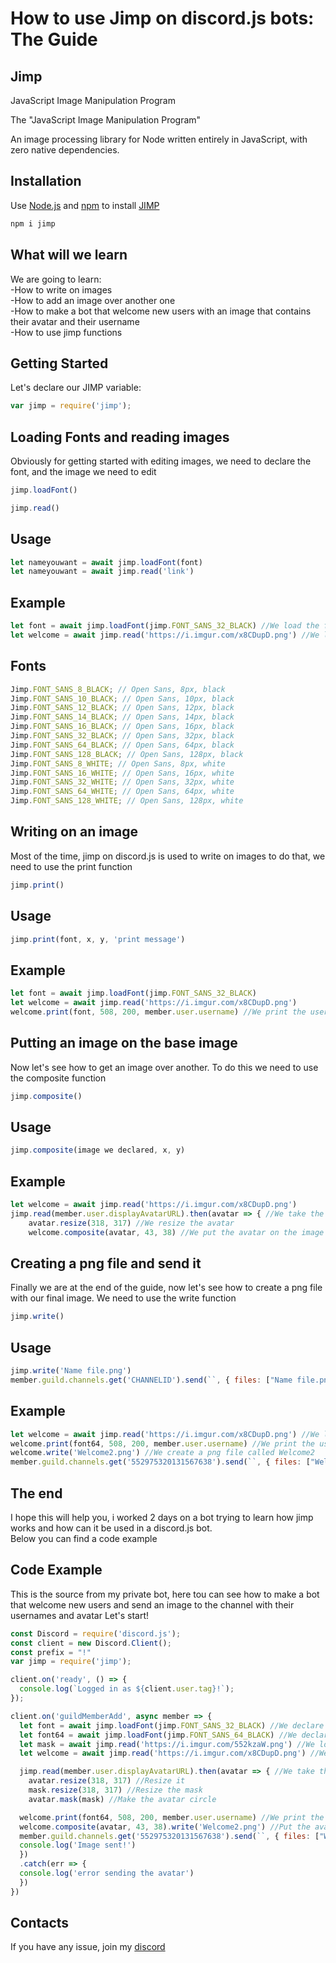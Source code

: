 # How to use Jimp on discord.js bots: The Guide



## Jimp
JavaScript Image Manipulation Program

The "JavaScript Image Manipulation Program"

An image processing library for Node written entirely in JavaScript, with zero native dependencies.

## Installation
Use [Node.js](https://nodejs.org/en/) and [npm](https://www.npmjs.com/) to install [JIMP](https://www.npmjs.com/package/jimp)
```bash
npm i jimp
```

## What will we learn
We are going to learn:  
-How to write on images  
-How to add an image over another one  
-How to make a bot that welcome new users with an image that contains their avatar and their username  
-How to use jimp functions


## Getting Started
Let's declare our JIMP variable:

```javascript
var jimp = require('jimp');
```

## Loading Fonts and reading images

Obviously for getting started with editing images, we need to declare the font, and the image we need to edit
```javascript
jimp.loadFont()
``` 
```javascript
jimp.read()
```
## Usage
```javascript
let nameyouwant = await jimp.loadFont(font)
let nameyouwant = await jimp.read('link')
```
## Example
```javascript
let font = await jimp.loadFont(jimp.FONT_SANS_32_BLACK) //We load the font sans, with size 32 and color black
let welcome = await jimp.read('https://i.imgur.com/x8CDupD.png') //We load that image 
```
## Fonts
```javascript
Jimp.FONT_SANS_8_BLACK; // Open Sans, 8px, black
Jimp.FONT_SANS_10_BLACK; // Open Sans, 10px, black
Jimp.FONT_SANS_12_BLACK; // Open Sans, 12px, black
Jimp.FONT_SANS_14_BLACK; // Open Sans, 14px, black
Jimp.FONT_SANS_16_BLACK; // Open Sans, 16px, black
Jimp.FONT_SANS_32_BLACK; // Open Sans, 32px, black
Jimp.FONT_SANS_64_BLACK; // Open Sans, 64px, black
Jimp.FONT_SANS_128_BLACK; // Open Sans, 128px, black
Jimp.FONT_SANS_8_WHITE; // Open Sans, 8px, white
Jimp.FONT_SANS_16_WHITE; // Open Sans, 16px, white
Jimp.FONT_SANS_32_WHITE; // Open Sans, 32px, white
Jimp.FONT_SANS_64_WHITE; // Open Sans, 64px, white
Jimp.FONT_SANS_128_WHITE; // Open Sans, 128px, white
```

## Writing on an image
Most of the time, jimp on discord.js is used to write on images
to do that, we need to use the print function
```javascript
jimp.print()
```
## Usage
```javascript
jimp.print(font, x, y, 'print message')
```
## Example
```javascript
let font = await jimp.loadFont(jimp.FONT_SANS_32_BLACK) 
let welcome = await jimp.read('https://i.imgur.com/x8CDupD.png') 
welcome.print(font, 508, 200, member.user.username) //We print the username on the image "welcome"
```
## Putting an image on the base image
Now let's see how to get an image over another. To do this we need to use the composite function
```javascript
jimp.composite()
``` 
## Usage
```javascript
jimp.composite(image we declared, x, y)
``` 

## Example
```javascript
let welcome = await jimp.read('https://i.imgur.com/x8CDupD.png')
jimp.read(member.user.displayAvatarURL).then(avatar => { //We take the user's avatar and declare it
    avatar.resize(318, 317) //We resize the avatar 
    welcome.composite(avatar, 43, 38) //We put the avatar on the image on the position 43, 38
  ``` 
  
## Creating a png file and send it
Finally we are at the end of the guide, now let's see how to create a png file with our final image. 
We need to use the write function
```javascript
jimp.write()
``` 
## Usage
```javascript
jimp.write('Name file.png')
member.guild.channels.get('CHANNELID').send(``, { files: ["Name file.png"] })
``` 

## Example
```javascript
let welcome = await jimp.read('https://i.imgur.com/x8CDupD.png') //We load the image from that link
welcome.print(font64, 508, 200, member.user.username) //We print the username on the image
welcome.write('Welcome2.png') //We create a png file called Welcome2
member.guild.channels.get('552975320131567638').send(``, { files: ["Welcome2.png"] }) //We sent the file to the channel
``` 

## The end
I hope this will help you, i worked 2 days on a bot trying to learn how jimp works and how can it be used in a discord.js bot.  
Below you can find a code example

## Code Example
This is the source from my private bot, here tou can see how to make a bot that welcome new users and send an image to the channel with their usernames and avatar
Let's start!

```javascript
const Discord = require('discord.js');
const client = new Discord.Client();
const prefix = "!"
var jimp = require('jimp');

client.on('ready', () => {
  console.log(`Logged in as ${client.user.tag}!`);
});

client.on('guildMemberAdd', async member => {
  let font = await jimp.loadFont(jimp.FONT_SANS_32_BLACK) //We declare a 32px font
  let font64 = await jimp.loadFont(jimp.FONT_SANS_64_BLACK) //We declare a 64px font
  let mask = await jimp.read('https://i.imgur.com/552kzaW.png') //We load a mask for the avatar, so we can make it a circle instead of a shape
  let welcome = await jimp.read('https://i.imgur.com/x8CDupD.png') //We load the base image

  jimp.read(member.user.displayAvatarURL).then(avatar => { //We take the user's avatar
    avatar.resize(318, 317) //Resize it
    mask.resize(318, 317) //Resize the mask
    avatar.mask(mask) //Make the avatar circle

  welcome.print(font64, 508, 200, member.user.username) //We print the new user's name with the 64px font
  welcome.composite(avatar, 43, 38).write('Welcome2.png') //Put the avatar on the image and create the Welcome2.png bot
  member.guild.channels.get('552975320131567638').send(``, { files: ["Welcome2.png"] }) //Send the image to the channel
  console.log('Image sent!')
  })
  .catch(err => {
  console.log('error sending the avatar')
  })
})
``` 

## Contacts
If you have any issue, join my [discord](https://discord.gg/9JcGWvS)







